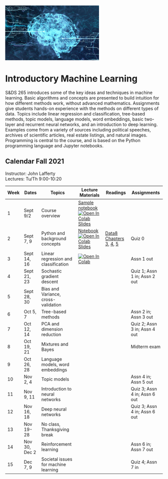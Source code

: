 <link rel="stylesheet" href="theme/css/main.css" />
<link rel="shortcut icon" type="image/x-icon" href="favicon.ico">

![neuro-datascience](./data-neuroscience.jpg)


Introductory Machine Learning
====

S&DS 265 introduces some of the key ideas and techniques in machine learning. Basic algorithms and concepts are presented to build intuition for how different methods work, without advanced mathematics. Assignments give students hands-on experience with the methods on different types of data. Topics include linear regression and classification, tree-based methods, topic models, language models, word embeddings, basic two-layer and recurrent neural networks, and an introduction to deep learning. Examples come from a variety of sources including political speeches, archives of scientific articles, real estate listings, and natural images. Programming is central to the course, and is based on the Python programming language and Jupyter notebooks.

Calendar Fall 2021
---
Instructor: John Lafferty<br>
Lectures: Tu/Th 9:00-10:20



 Week | Dates |  Topics | Lecture Materials | Readings | Assignments
----------- | ----------- | ------------- | ------------ | ------------- | -----------
1 | Sept 9/2 |     Course overview | [Sample notebook](https://github.com/YData123/sds123-sp21/raw/main/demos/lec01.zip) [![Open In Colab](https://colab.research.google.com/assets/colab-badge.svg)](https://colab.research.google.com/github/YData123/sds123-sp21/blob/master/demos/lec01/lec01.ipynb) <br> [Slides](https://github.com/YData123/sds123-sp21/raw/main/lectures/ydata_lecture_01.pdf) |
2 | Sept 7, 9 |    Python and background concepts | [Notebook](https://github.com/YData123/sds123-sp21/raw/main/demos/lec01.zip) [![Open In Colab](https://colab.research.google.com/assets/colab-badge.svg)](https://colab.research.google.com/github/YData123/sds123-sp21/blob/master/demos/lec01/lec01.ipynb) [Slides](https://github.com/YData123/sds123-sp21/raw/main/lectures/ydata_lecture_01.pdf) | [Data8 Chapters 3](https://www.inferentialthinking.com/chapters/03/programming-in-python.html), [4](https://www.inferentialthinking.com/chapters/04/Data_Types.html), [5](https://www.inferentialthinking.com/chapters/05/Sequences.html) | Quiz 0
3 | Sept 14, 16 | Linear regression and classification | [![Open In Colab](https://colab.research.google.com/assets/colab-badge.svg)](https://colab.research.google.com/github/YData123/sds123-sp21/blob/master/demos/classification/classification-examples.ipynb) |  | Assn 1 out
4 | Sept 21, 23 | Sochastic gradient descent | |  | Quiz 1; Assn 1 in; Assn 2 out
5 | Sept 28, 30 | Bias and Variance, cross-validation | |  |
6 | Oct 5, 7 | Tree-based methods | |  | Assn 2 in; Assn 3 out
7 | Oct 12, 14 | PCA and dimension reduction | |  | Quiz 2; Assn 3 in; Assn 4 out
8 | Oct 19, 21 | Mixtures and Bayes | |  | Midterm exam
9 | Oct 26, 28 | Language models, word embeddings | |  |
10 | Nov 2, 4 | Topic models | |  |  Assn 4 in; Assn 5 out
11 | Nov 9, 11 | Introduction to neural networks | |  |  Quiz 3; Assn 4 in; Assn 6 out
12 | Nov 16, 18 | Deep neural networks | |  |  Quiz 3; Assn 4 in; Assn 6 out
13 | Nov 19-28 | No class, Thanksgiving break | |  |  
14 | Nov 30, Dec 2 | Reinforcement learning | |  |  Assn 6 in; Assn 7 out
15 | Dec 7, 9 | Societal issues for machine learning | |  |  Quiz 4; Assn 7 in
